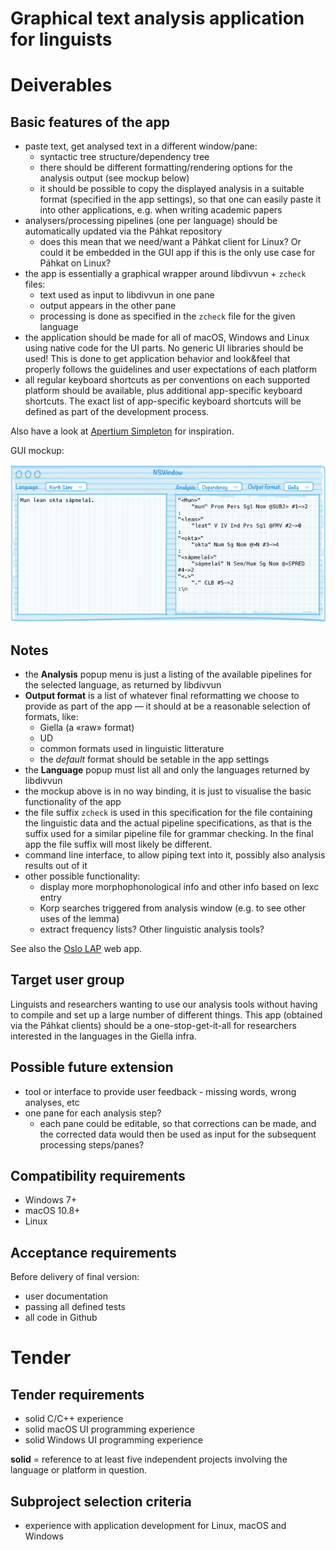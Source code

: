 # Graphical text analysis application for linguists

# Deiverables

## Basic features of the app
* paste text, get analysed text in a different window/pane:
    * syntactic tree structure/dependency tree
    * there should be different formatting/rendering options for the analysis
      output (see mockup below)
    * it should be possible to copy the displayed analysis in a suitable format
      (specified in the app settings), so that one can easily paste it into
      other applications, e.g. when writing academic papers
* analysers/processing pipelines (one per language) should be automatically
  updated via the Páhkat repository
    * does this mean that we need/want a Páhkat client for Linux? Or could it be
      embedded in the GUI app if this is the only use case for Páhkat on Linux?
* the app is essentially a graphical wrapper around libdivvun + `zcheck` files:
    * text used as input to libdivvun in one pane
    * output appears in the other pane
    * processing is done as specified in the `zcheck` file for the given
      language
* the application should be made for all of macOS, Windows and Linux using
  native code for the UI parts. No generic UI libraries should be used!
  This is done to get application behavior and look&feel that properly follows
  the guidelines and user expectations of each platform
* all regular keyboard shortcuts as per conventions on each supported platform should be available, plus additional app-specific keyboard shortcuts. The exact list of app-specific keyboard shortcuts will be defined as part of the development process.

Also have a look at
[Apertium Simpleton](http://wiki.apertium.org/wiki/Apertium_Simpleton_UI) for
inspiration.

GUI mockup:

![Mockup interface](bilete/AnalAppMockup.png)

## Notes

* the **Analysis** popup menu is just a listing of the available pipelines for the selected language, as returned by libdivvun
* **Output format** is a list of whatever final reformatting we choose to provide as part of the app — it should at be a reasonable selection of formats, like:
    * Giella (a «raw» format)
    * UD
    * common formats used in linguistic litterature
    * the *default* format should be setable in the app settings
* the **Language** popup must list all and only the languages returned by libdivvun
* the mockup above is in no way binding, it is just to visualise the basic functionality of the app
* the file suffix `zcheck` is used in this specification for the file containing the linguistic data and the actual pipeline specifications, as that is the suffix used for a similar pipeline file for grammar checking. In the final app the file suffix will most likely be different.
* command line interface, to allow piping text into it, possibly also analysis results out of it
* other possible functionality:
    * display more morphophonological info and other info based on lexc entry
    * Korp searches triggered from analysis window (e.g. to see other uses of the lemma)
    * extract frequency lists? Other linguistic analysis tools?

See also the
[Oslo LAP](https://www.mn.uio.no/ifi/english/research/projects/clarino/) web
app.

## Target user group

Linguists and researchers wanting to use our analysis tools without having to compile and set up a large number of different things. This app (obtained via the Páhkat clients) should be a one-stop-get-it-all for researchers interested in the languages in the Giella infra.

## Possible future extension

* tool or interface to provide user feedback - missing words, wrong analyses, etc
* one pane for each analysis step?
    * each pane could be editable, so that corrections can be made, and the corrected data would then be used as input for the subsequent processing steps/panes?

## Compatibility requirements

* Windows 7+
* macOS 10.8+
* Linux

## Acceptance requirements

Before delivery of final version:

* user documentation
* passing all defined tests
* all code in Github

# Tender

## Tender requirements

* solid C/C++ experience
* solid macOS UI programming experience
* solid Windows UI programming experience

**solid** = reference to at least five independent projects involving the language or platform in question.

## Subproject selection criteria

* experience with application development for Linux, macOS and Windows
